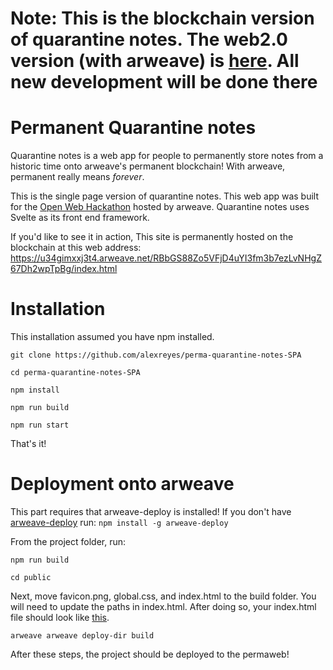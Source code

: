 # Note: This is the blockchain version of quarantine notes. The web2.0 version (with arweave) is [here](https://github.com/alexreyes/perma-quarantine-notes-web). All new development will be done there

# Permanent Quarantine notes

Quarantine notes is a web app for people to permanently store notes from a historic time onto arweave's permanent blockchain! With arweave, permanent really means *forever*. 

This is the single page version of quarantine notes. This web app was built for the [Open Web Hackathon](https://gitcoin.co/issue/ArweaveTeam/Bounties/1/2929) hosted by arweave. Quarantine notes uses Svelte as its front end framework.

If you'd like to see it in action, This site is permanently hosted on the blockchain at this web address: https://u34gimxxj3t4.arweave.net/RBbGS88Zo5VFjD4uYI3fm3b7ezLvNHgZ67Dh2wpTpBg/index.html


# Installation

This installation assumed you have npm installed. 

`git clone https://github.com/alexreyes/perma-quarantine-notes-SPA`

`cd perma-quarantine-notes-SPA`

`npm install`

`npm run build`

`npm run start`

That's it! 

# Deployment onto arweave

This part requires that arweave-deploy is installed! If you don't have [arweave-deploy](https://github.com/ArweaveTeam/arweave-deploy) run: 
`npm install -g arweave-deploy`

From the project folder, run: 

`npm run build`

`cd public`

Next, move favicon.png, global.css, and index.html to the build folder. You will need to update the paths in index.html. After doing so, your index.html file should look like [this](https://gist.github.com/alexreyes/9817160b96df5b4f88c7037b0ef363cd).

`arweave arweave deploy-dir build`

After these steps, the project should be deployed to the permaweb!
